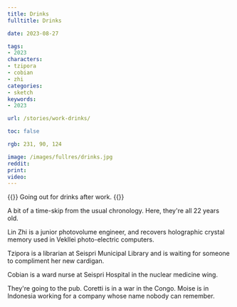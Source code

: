 ```yaml
---
title: Drinks
fulltitle: Drinks

date: 2023-08-27

tags:
- 2023
characters:
- tzipora
- cobian
- zhi
categories:
- sketch
keywords:
- 2023

url: /stories/work-drinks/

toc: false

rgb: 231, 90, 124

image: /images/fullres/drinks.jpg
reddit:
print:
video:
---
```

{{<note caption>}}
Going out for drinks after work.
{{</note>}}

A bit of a time-skip from the usual chronology. Here, they're all 22 years old.

Lin Zhi is a junior photovolume engineer, and recovers holographic crystal memory used in Vekllei photo-electric computers.

Tzipora is a librarian at Seispri Municipal Library and is waiting for someone to compliment her new cardigan.

Cobian is a ward nurse at Seispri Hospital in the nuclear medicine wing.

They're going to the pub. Coretti is in a war in the Congo. Moise is in Indonesia working for a company whose name nobody can remember.